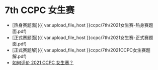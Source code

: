 # 7th CCPC 女生赛

- [热身赛题面]({{ var.upload_file_host }}ccpc/7th/2021女生赛-热身赛题面.pdf)
- [正式赛题面]({{ var.upload_file_host }}ccpc/7th/2021女生赛-正式赛题面.pdf)
- [正式赛题解]({{ var.upload_file_host }}ccpc/7th/2021CCPC女生赛题解.pdf)
- [如何评价 2021 CCPC 女生赛？](https://www.zhihu.com/question/495529105)
